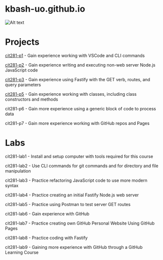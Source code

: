 # kbash-uo.github.io

![Alt text](https://github.com/kbash-uo/kbash-uo.github.io/blob/main/radowan-nakif-rehan-cYyqhdbJ9TI-unsplash.jpg?raw=true)

# Projects
[cit281-p1](https://kbash-uo.github.io/cit281-p1/) - Gain experience working with VSCode and CLI commands

[cit281-p2](https://kbash-uo.github.io/cit281-p2/) - Gain experience writing and executing non-web server Node.js JavaScript code

[cit281-p3](https://kbash-uo.github.io/cit281-p3/) - Gain experience using Fastify with the GET verb, routes, and query parameters

[cit281-p5](https://kbash-uo.github.io/cit281-p5/) - Gain experience working with classes, including class constructors and methods

cit281-p6 - Gain more experience using a generic block of code to process data

cit281-p7 - Gain more experience working with GitHub repos and Pages

# Labs
cit281-lab1 - Install and setup computer with tools required for this course

cit281-lab2 - Use CLI commands for git commands and for directory and file manipulation

cit281-lab3 - Practice refactoring JavaScript code to use more modern syntax

cit281-lab4 - Practice creating an initial Fastify Node.js web server

cit281-lab5 - Practice using Postman to test server GET routes

cit281-lab6 - Gain experience with GitHub

cit281-lab7 - Practice creating own GitHub Personal Website Using GitHub Pages

cit281-lab8 - Practice coding with Fastify

cit281-lab9 - Gaining more experience with GitHub through a GitHub Learning Course



